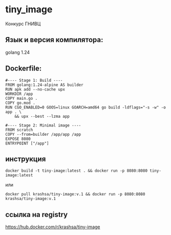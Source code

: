 # tiny_image
Конкурс ГНИВЦ
## Язык и версия компилятора:
golang 1.24
## Dockerfile:
```
#---- Stage 1: Build ----
FROM golang:1.24-alpine AS builder
RUN apk add --no-cache upx
WORKDIR /app
COPY main.go .
COPY go.mod .
RUN CGO_ENABLED=0 GOOS=linux GOARCH=amd64 go build -ldflags="-s -w" -o app . \
    && upx --best --lzma app

#---- Stage 2: Minimal image ----
FROM scratch
COPY --from=builder /app/app /app
EXPOSE 8080
ENTRYPOINT ["/app"]
```

## инструкция

```
docker build -t tiny-image:latest . && docker run -p 8080:8080 tiny-image:latest
```
или
```
docker pull krashsa/tiny-image:v.1 && docker run -p 8080:8080 krashsa/tiny-image:v.1
```

## ссылка на registry
https://hub.docker.com/r/krashsa/tiny-image


